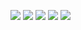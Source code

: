![](http://github-profile-summary-cards.vercel.app/api/cards/profile-details?username=ytakeuchi0222)
![](http://github-profile-summary-cards.vercel.app/api/cards/repos-per-language?username=ytakeuchi0222)
![](http://github-profile-summary-cards.vercel.app/api/cards/most-commit-language?username=ytakeuchi0222)
![](http://github-profile-summary-cards.vercel.app/api/cards/stats?username=ytakeuchi0222)
![](http://github-profile-summary-cards.vercel.app/api/cards/productive-time?username=ytakeuchi0222&utcOffset=9)
